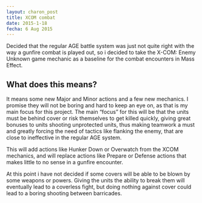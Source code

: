 ```yaml
---
layout: charon_post
title: XCOM combat
date: 2015-1-18
fecha: 6 Aug 2015
---
```

Decided that the regular AGE battle system was just not quite right with the way a gunfire combat is played out, so i decided to take the X-COM: Enemy Unknown game mechanic as a baseline for the combat encounters in Mass Effect.

## What does this means?

It means some new Major and Minor actions and a few new mechanics. I promise they will not be boring and hard to keep an eye on, as that is my main focus for this project. The main “focus” for this will be that the units must be behind cover or risk themselves to get killed quickly, giving great bonuses to units shooting unprotected units, thus making teamwork a must and greatly forcing the need of tactics like flanking the enemy, that are close to ineffective in the regular AGE system.

This will add actions like Hunker Down or Overwatch from the XCOM mechanics, and will replace actions like Prepare or Defense actions that makes little to no sense in a gunfire encounter.

At this point i have not decided if some covers will be able to be blown by some weapons or powers. Giving the units the ability to break them will eventually lead to a coverless fight, but doing nothing against cover could lead to a boring shooting between barricades.


<span class="image featured"><img src="http://i.giphy.com/11vjatY5nxYXza.gif" alt=""/></span>